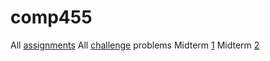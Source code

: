 # comp455
All [assignments](https://github.com/adamalston/comp455/blob/master/HW.md)
All [challenge](https://github.com/adamalston/comp455/blob/master/Challenge.md) problems
Midterm [1](https://github.com/adamalston/comp455/blob/master/M1.pdf)
Midterm [2](https://github.com/adamalston/comp455/blob/master/M2.pdf)
